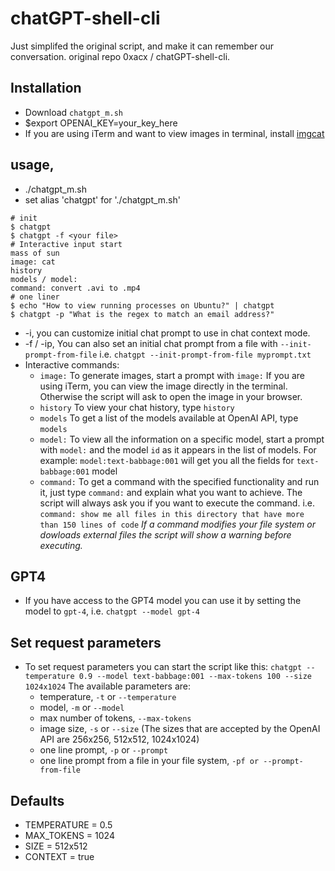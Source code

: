 <h1>chatGPT-shell-cli</h1>

Just simplifed the original script, and make it can remember our conversation.
original repo 0xacx / chatGPT-shell-cli.

## Installation
- Download `chatgpt_m.sh`
- $export OPENAI_KEY=your_key_here
- If you are using iTerm and want to view images in terminal, install [imgcat](https://iterm2.com/utilities/imgcat)

## usage,
- ./chatgpt_m.sh
- set alias 'chatgpt' for './chatgpt_m.sh'

```shell
# init
$ chatgpt
$ chatgpt -f <your file>
# Interactive input start
mass of sun
image: cat
history
models / model:
command: convert .avi to .mp4
# one liner
$ echo "How to view running processes on Ubuntu?" | chatgpt
$ chatgpt -p "What is the regex to match an email address?"
```
  - -i, you can customize initial chat prompt to use in chat context mode. 
  - -f / -ip, You can also set an initial chat prompt from a file with `--init-prompt-from-file` i.e. `chatgpt --init-prompt-from-file myprompt.txt`
  - Interactive commands:
    - `image:` To generate images, start a prompt with `image:`
      If you are using iTerm, you can view the image directly in the terminal. Otherwise the script will ask to open the image in your browser.
    - `history` To view your chat history, type `history`
    - `models` To get a list of the models available at OpenAI API, type `models`
    - `model:` To view all the information on a specific model, start a prompt with `model:` and the model `id` as it appears in the list of models. For example: `model:text-babbage:001` will get you all the fields for `text-babbage:001` model
    - `command:` To get a command with the specified functionality and run it, just type `command:` and explain what you want to achieve. The script will always ask you if you want to execute the command. i.e. `command: show me all files in this directory that have more than 150 lines of code` 
  *If a command modifies your file system or dowloads external files the script will show a warning before executing.*
  
## GPT4
  - If you have access to the GPT4 model you can use it by setting the model to `gpt-4`, i.e. `chatgpt --model gpt-4`

## Set request parameters
  - To set request parameters you can start the script like this: `chatgpt --temperature 0.9 --model text-babbage:001 --max-tokens 100 --size 1024x1024`
    The available parameters are: 
      - temperature,  `-t` or `--temperature`
      - model, `-m` or `--model`
      - max number of tokens, `--max-tokens`
      - image size, `-s` or `--size` (The sizes that are accepted by the OpenAI API are 256x256, 512x512, 1024x1024)
      - one line prompt, `-p` or `--prompt` 
      - one line prompt from a file in your file system, `-pf or --prompt-from-file`  

## Defaults
- TEMPERATURE = 0.5
- MAX_TOKENS = 1024
- SIZE = 512x512
- CONTEXT = true
